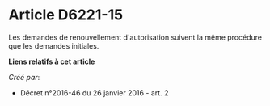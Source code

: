 # Article D6221-15

Les demandes de renouvellement d'autorisation suivent la même procédure que les demandes initiales.

**Liens relatifs à cet article**

_Créé par_:

  - Décret n°2016-46 du 26 janvier 2016 - art. 2
